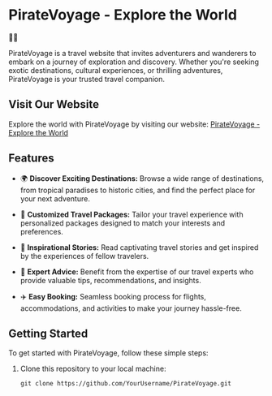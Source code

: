 # PirateVoyage - Explore the World

🏴‍☠️

PirateVoyage is a travel website that invites adventurers and wanderers to embark on a journey of exploration and discovery. Whether you're seeking exotic destinations, cultural experiences, or thrilling adventures, PirateVoyage is your trusted travel companion.

## Visit Our Website

Explore the world with PirateVoyage by visiting our website: [PirateVoyage - Explore the World](https://monumental-starship-65eda5.netlify.app/)

## Features

- 🌍 **Discover Exciting Destinations:** Browse a wide range of destinations, from tropical paradises to historic cities, and find the perfect place for your next adventure.

- 💼 **Customized Travel Packages:** Tailor your travel experience with personalized packages designed to match your interests and preferences.

- 📖 **Inspirational Stories:** Read captivating travel stories and get inspired by the experiences of fellow travelers.

- 👔 **Expert Advice:** Benefit from the expertise of our travel experts who provide valuable tips, recommendations, and insights.

- ✈️ **Easy Booking:** Seamless booking process for flights, accommodations, and activities to make your journey hassle-free.

## Getting Started

To get started with PirateVoyage, follow these simple steps:

1. Clone this repository to your local machine:

   ```shell
   git clone https://github.com/YourUsername/PirateVoyage.git
